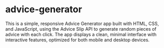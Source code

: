 # advice-generator
This is a simple, responsive Advice Generator app built with HTML, CSS, and JavaScript, using the Advice Slip API to generate random pieces of advice with each click. The app displays a clean, minimal interface with interactive features, optimized for both mobile and desktop devices.
